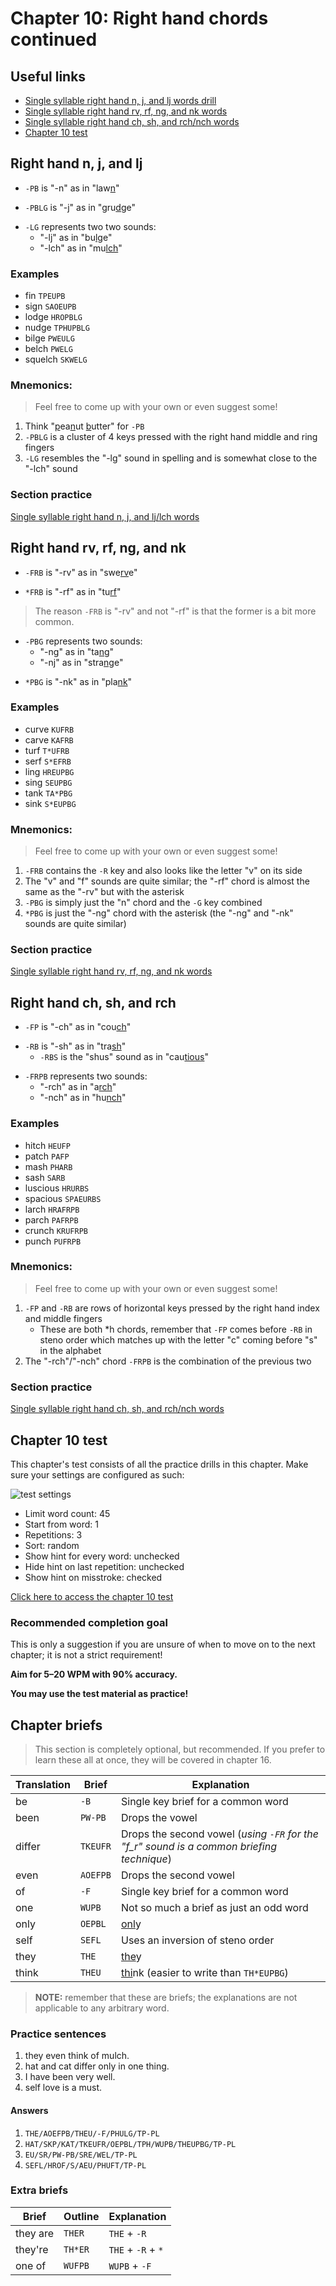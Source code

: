 
# Chapter 10: Right hand chords continued

## Useful links

* [Single syllable right hand n, j, and lj words drill](practice/10-right-n-j-lj.txt)
* [Single syllable right hand rv, rf, ng, and nk words](practice/10-right-rv-rf-ng-nk.txt)
* [Single syllable right hand ch, sh, and rch/nch words](practice/10-right-ch-sh-rch.txt)
* [Chapter 10 test](practice/10-test.txt)

## Right hand n, j, and lj

* `-PB` is "-n" as in "law<ins>n</ins>"

<steno-outline stroke="-PB" width="100%" alt="-PB on the steno layout"></steno-outline>

* `-PBLG` is "-j" as in "gru<ins>dg</ins>e"

<steno-outline stroke="-PBLG" width="100%" alt="-PBLG on the steno layout"></steno-outline>

* `-LG` represents two two sounds:
  * "-lj" as in "bu<ins>lg</ins>e"
  * "-lch" as in "mu<ins>lch</ins>"

<steno-outline stroke="-LG" width="100%" alt="-LG on the steno layout"></steno-outline>

### Examples
* fin `TPEUPB`
* sign `SAOEUPB`
* lodge `HROPBLG`
* nudge `TPHUPBLG`
* bilge `PWEULG`
* belch `PWELG`
* squelch `SKWELG`

### Mnemonics:

> Feel free to come up with your own or even suggest some!

1. Think "<ins>p</ins>ea<ins>n</ins>ut <ins>b</ins>utter" for `-PB`
2. `-PBLG` is a cluster of 4 keys pressed with the right hand middle and ring fingers
3. `-LG` resembles the "-lg" sound in spelling and is somewhat close to the "-lch" sound

### Section practice

[Single syllable right hand n, j, and lj/lch words](practice/10-right-n-j-lj.txt)

## Right hand rv, rf, ng, and nk

* `-FRB` is "-rv" as in "swe<ins>rv</ins>e"

<steno-outline stroke="-FRB" width="100%" alt="-FRB on the steno layout"></steno-outline>

* `*FRB` is "-rf" as in "tu<ins>rf</ins>"

<steno-outline stroke="*FRB" width="100%" alt="*FRB on the steno layout"></steno-outline>

> The reason `-FRB` is "-rv" and not "-rf" is that the former is a bit more common.

* `-PBG` represents two sounds:
  * "-ng" as in "ta<ins>ng</ins>"
  * "-nj" as in "stra<ins>ng</ins>e"

<steno-outline stroke="-PBG" width="100%" alt="-PBG on the steno layout"></steno-outline>

* `*PBG` is "-nk" as in "pla<ins>nk</ins>"

<steno-outline stroke="*PBG" width="100%" alt="*PBG on the steno layout"></steno-outline>

### Examples
* curve `KUFRB`
* carve `KAFRB`
* turf `T*UFRB`
* serf `S*EFRB`
* ling `HREUPBG`
* sing `SEUPBG`
* tank `TA*PBG`
* sink `S*EUPBG`

### Mnemonics:

> Feel free to come up with your own or even suggest some!

1. `-FRB` contains the `-R` key and also looks like the letter "v" on its side
2. The "v" and "f" sounds are quite similar; the "-rf" chord is almost the same as the "-rv"  but with the asterisk
3. `-PBG` is simply just the "n" chord and the `-G` key combined
4. `*PBG` is just the "-ng" chord with the asterisk (the "-ng" and "-nk" sounds are quite similar)

### Section practice

[Single syllable right hand rv, rf, ng, and nk words](practice/10-right-rv-rf-ng-nk.txt)

## Right hand ch, sh, and rch

* `-FP` is "-ch" as in "cou<ins>ch</ins>"

<steno-outline stroke="-FP" width="100%" alt="-FP on the steno layout"></steno-outline>

* `-RB` is "-sh" as in "tra<ins>sh</ins>"
  - `-RBS` is the "shus" sound as in "cau<ins>tious</ins>"

<steno-outline stroke="-RB" width="100%" alt="-RB on the steno layout"></steno-outline>

* `-FRPB` represents two sounds:
  - "-rch" as in "a<ins>rch</ins>"
  - "-nch" as in "hu<ins>nch</ins>"

<steno-outline stroke="-FRPB" width="100%" alt="-FRPB on the steno layout"></steno-outline>

### Examples
* hitch `HEUFP`
* patch `PAFP`
* mash `PHARB`
* sash `SARB`
* luscious `HRURBS`
* spacious `SPAEURBS`
* larch `HRAFRPB`
* parch `PAFRPB`
* crunch `KRUFRPB`
* punch `PUFRPB`

### Mnemonics:

> Feel free to come up with your own or even suggest some!

1. `-FP` and `-RB` are rows of horizontal keys pressed by the right hand index and middle fingers
   - These are both *h chords, remember that `-FP` comes before `-RB` in steno order which matches up with the letter "c" coming before "s" in the alphabet
2. The "-rch"/"-nch" chord `-FRPB` is the combination of the previous two

### Section practice

[Single syllable right hand ch, sh, and rch/nch words](practice/10-right-ch-sh-rch.txt)

## Chapter 10 test

This chapter's test consists of all the practice drills in this chapter. Make sure your settings are configured as such:

![test settings](img/5-test-settings.png)

* Limit word count: 45
* Start from word: 1
* Repetitions: 3
* Sort: random
* Show hint for every word: unchecked
* Hide hint on last repetition: unchecked
* Show hint on misstroke: checked

[Click here to access the chapter 10 test](practice/10-test.txt)

### Recommended completion goal

This is only a suggestion if you are unsure of when to move on to the next chapter; it is not a strict requirement!

**Aim for 5–20 WPM with 90% accuracy.**

**You may use the test material as practice!**

## Chapter briefs

> This section is completely optional, but recommended. If you prefer to learn these all at once, they will be covered in chapter 16.

| Translation | Brief | Explanation |
| ---- | ---- | ---- |
| be | `-B` | Single key brief for a common word |
| been | `PW-PB` | Drops the vowel |
| differ | `TKEUFR` | Drops the second vowel (*using `-FR` for the "f_r" sound is a common briefing technique*) |
| even | `AOEFPB` | Drops the second vowel |
| of | `-F` | Single key brief for a common word |
| one | `WUPB` | Not so much a brief as just an odd word |
| only | `OEPBL` | <ins>onl</ins>y |
| self | `SEFL` | Uses an inversion of steno order |
| they | `THE` | <ins>the</ins>y |
| think | `THEU` | <ins>thi</ins>nk (easier to write than `TH*EUPBG`) |

> **NOTE:** remember that these are briefs; the explanations are not applicable to any arbitrary word.

### Practice sentences
1. they even think of mulch.
1. hat and cat differ only in one thing.
1. I have been very well.
1. self love is a must.

#### Answers
1. `THE/AOEFPB/THEU/-F/PHULG/TP-PL`
1. `HAT/SKP/KAT/TKEUFR/OEPBL/TPH/WUPB/THEUPBG/TP-PL`
1. `EU/SR/PW-PB/SRE/WEL/TP-PL`
1. `SEFL/HROF/S/AEU/PHUFT/TP-PL`

### Extra briefs

| Brief | Outline | Explanation |
| ---- | ---- | ---- |
| they are | `THER` | `THE` + `-R` |
| they're | `TH*ER` | `THE` + `-R` + `*` |
| one of | `WUFPB` | `WUPB` + `-F` |
